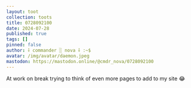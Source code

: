 ```yaml
---
layout: toot
collection: toots
title: 0728092100
date: 2024-07-28
published: true
tags: []
pinned: false
author: ⸸ commander ░ nova ⸸ :~$
avatar: /img/avatar/daemon.jpeg
mastodon: https://mastodon.online/@cmdr_nova/0728092100
---
```


At work on break trying to think of even more pages to add to my site 😂

